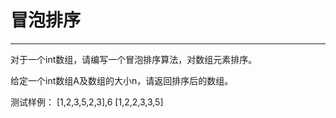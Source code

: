 # 冒泡排序
***
对于一个int数组，请编写一个冒泡排序算法，对数组元素排序。

给定一个int数组A及数组的大小n，请返回排序后的数组。 

测试样例：
[1,2,3,5,2,3],6
[1,2,2,3,3,5]
